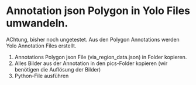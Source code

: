 # Annotation json Polygon in Yolo Files umwandeln.

AChtung, bisher noch ungetestet. Aus den Polygon Annotations werden Yolo Annotation Files erstellt. 
1. Annotations Polygon json File (via_region_data.json) in Folder kopieren. 
2. Alles Bilder aus der Annotation in den pics-Folder kopieren (wir benötigen die Auflösung der Bilder)
3. Python-File ausführen
